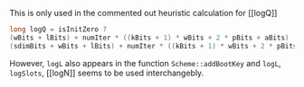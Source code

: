 This is only used in the commented out heuristic calculation for [[logQ]]

```c++
long logQ = isInitZero ? 
(wBits + lBits) + numIter * ((kBits + 1) * wBits + 2 * pBits + aBits) :
(sdimBits + wBits + lBits) + numIter * ((kBits + 1) * wBits + 2 * pBits + aBits)
```

However, `logL` also appears in the function `Scheme::addBootKey` and `logL`, `logSlots`, [[logN]] seems to be used interchangebly.